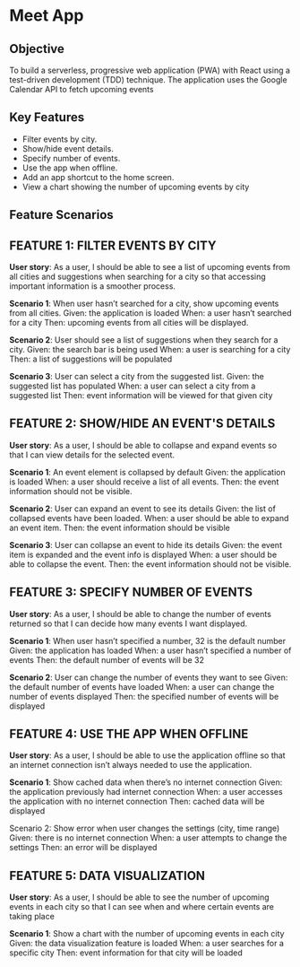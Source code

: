 # Meet App

## Objective

To build a serverless, progressive web application (PWA) with React using a
test-driven development (TDD) technique. The application uses the Google
Calendar API to fetch upcoming events

## Key Features

-   Filter events by city.
-   Show/hide event details.
-   Specify number of events.
-   Use the app when offline.
-   Add an app shortcut to the home screen.
-   View a chart showing the number of upcoming events by city

## Feature Scenarios

## FEATURE 1: FILTER EVENTS BY CITY

**User story**: As a user, I should be able to see a list of upcoming events from all cities and suggestions when searching for a city so that accessing important information is a smoother process.

**Scenario 1**: When user hasn’t searched for a city, show upcoming events from all cities.
Given: the application is loaded
When: a user hasn’t searched for a city
Then: upcoming events from all cities will be displayed.

**Scenario 2**: User should see a list of suggestions when they search for a city.
Given: the search bar is being used
When: a user is searching for a city
Then: a list of suggestions will be populated

**Scenario 3**: User can select a city from the suggested list.
Given: the suggested list has populated
When: a user can select a city from a suggested list
Then: event information will be viewed for that given city

## FEATURE 2: SHOW/HIDE AN EVENT'S DETAILS

**User story**: As a user, I should be able to collapse and expand events so that I can view details for the selected event.

**Scenario 1**: An event element is collapsed by default
Given: the application is loaded
When: a user should receive a list of all events.
Then: the event information should not be visible.

**Scenario 2**: User can expand an event to see its details
Given: the list of collapsed events have been loaded.
When: a user should be able to expand an event item.
Then: the event information should be visible

**Scenario 3**: User can collapse an event to hide its details
Given: the event item is expanded and the event info is displayed
When: a user should be able to collapse the event.
Then: the event information should not be visible.

## FEATURE 3: SPECIFY NUMBER OF EVENTS

**User story**: As a user, I should be able to change the number of events returned so that I can decide how many events I want displayed.

**Scenario 1**: When user hasn’t specified a number, 32 is the default number
Given: the application has loaded
When: a user hasn’t specified a number of events
Then: the default number of events will be 32

**Scenario 2**: User can change the number of events they want to see
Given: the default number of events have loaded
When: a user can change the number of events displayed
Then: the specified number of events will be displayed

## FEATURE 4: USE THE APP WHEN OFFLINE

**User story**: As a user, I should be able to use the application offline so that an internet connection isn’t always needed to use the application.

**Scenario 1**: Show cached data when there’s no internet connection
Given: the application previously had internet connection
When: a user accesses the application with no internet connection
Then: cached data will be displayed

Scenario 2: Show error when user changes the settings (city, time range)
Given: there is no internet connection
When: a user attempts to change the settings
Then: an error will be displayed

## FEATURE 5: DATA VISUALIZATION

**User story**: As a user, I should be able to see the number of upcoming events in each city so that I can see when and where certain events are taking place

**Scenario 1**: Show a chart with the number of upcoming events in each city
Given: the data visualization feature is loaded
When: a user searches for a specific city
Then: event information for that city will be loaded
